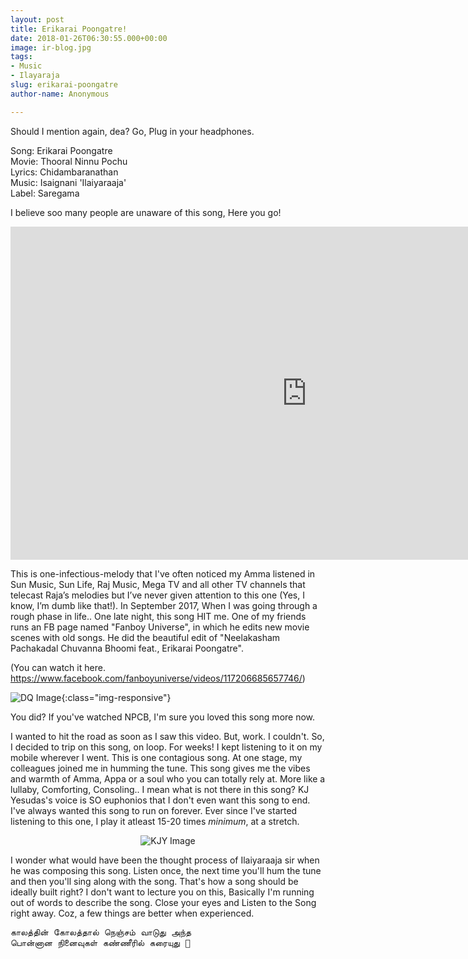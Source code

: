 ```yaml
---
layout: post
title: Erikarai Poongatre!
date: 2018-01-26T06:30:55.000+00:00
image: ir-blog.jpg
tags:
- Music
- Ilayaraja
slug: erikarai-poongatre
author-name: Anonymous

---
```

Should I mention again, dea? Go, Plug in your headphones.
<p>
Song: Erikarai Poongatre
<br>
Movie: Thooral Ninnu Pochu
<br>
Lyrics: Chidambaranathan
<br>
Music: Isaignani 'Ilaiyaraaja'
<br>
Label: Saregama
</p>

I believe soo many people are unaware of this song, Here you go!

<iframe width="948" height="533" src="https://www.youtube.com/embed/R7JD2rZ0eD4" frameborder="0" allow="accelerometer; encrypted-media; gyroscope; picture-in-picture" allowfullscreen></iframe>

<br> 

This is one-infectious-melody that I've often noticed my Amma listened in Sun Music, Sun Life, Raj Music, Mega TV and all other TV channels that telecast Raja’s melodies but I’ve never given attention to this one (Yes, I know, I’m dumb like that!). In September 2017, When I was going through a rough phase in life.. One late night, this song HIT me. One of my friends runs an FB page named "Fanboy Universe", in which he edits new movie scenes with old songs. He did the beautiful edit of "Neelakasham Pachakadal Chuvanna Bhoomi feat., Erikarai Poongatre".

(You can watch it here. https://www.facebook.com/fanboyuniverse/videos/117206685657746/)

![DQ Image](https://pattukkaaran.in/img/dq-img.png){:class="img-responsive"}

You did? If you've watched NPCB, I'm sure you loved this song more now.

I wanted to hit the road as soon as I saw this video. But, work. I couldn't. So, I decided to trip on this song, on loop. For weeks! I kept listening to it on my mobile wherever I went. This is one contagious song. At one stage, my colleagues joined me in humming the tune. This song gives me the vibes and warmth of Amma, Appa or a soul who you can totally rely at. More like a lullaby, Comforting, Consoling.. I mean what is not there in this song? KJ Yesudas's voice is SO euphonios that I don't even want this song to end. I've always wanted this song to run on forever. Ever since I've started listening to this one, I play it atleast 15-20 times _minimum_, at a stretch.

<p style="text-align: center;"><img src="https://pattukkaaran.in/img/kj-img.png" alt="KJY Image" class="img-responsive reveal-in" style="max-width: 300px;"></p>

I wonder what would have been the thought process of Ilaiyaraaja sir when he was composing this song. Listen once, the next time you'll hum the tune and then you'll sing along with the song. That's how a song should be ideally built right? I don't want to lecture you on this, Basically I'm running out of words to describe the song. Close your eyes and Listen to the Song right away. Coz, a few things are better when experienced.

<pre>
காலத்தின் கோலத்தால் நெஞ்சம் வாடுது அந்த  
பொன்னான நினைவுகள் கண்ணீரில் கரையுது 🙂
</pre>
